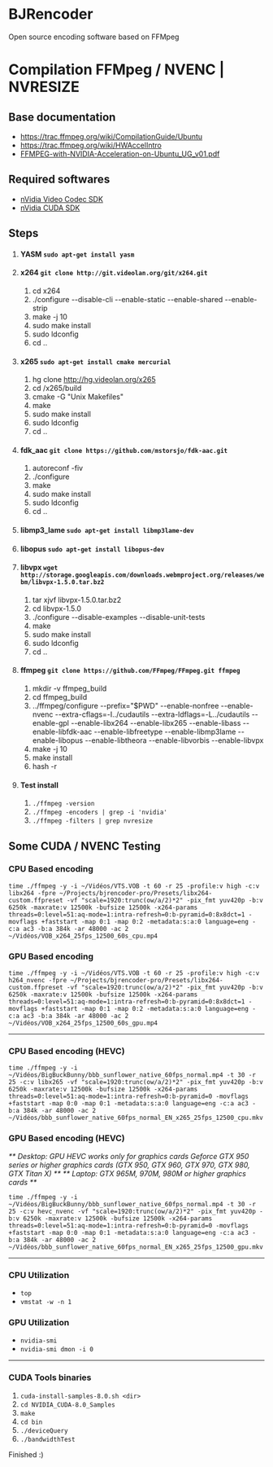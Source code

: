 # BJRencoder
Open source encoding software based on FFMpeg

# Compilation FFMpeg / NVENC | NVRESIZE

## Base documentation
* <https://trac.ffmpeg.org/wiki/CompilationGuide/Ubuntu>
* <https://trac.ffmpeg.org/wiki/HWAccelIntro>
* [FFMPEG-with-NVIDIA-Acceleration-on-Ubuntu_UG_v01.pdf](http://developer.download.nvidia.com/compute/redist/ffmpeg/1511-patch/FFMPEG-with-NVIDIA-Acceleration-on-Ubuntu_UG_v01.pdf)

## Required softwares
* [nVidia Video Codec SDK](https://developer.nvidia.com/nvidia-video-codec-sdk)
* [nVidia CUDA SDK](https://developer.nvidia.com/cuda-downloads)

## Steps

1. #### YASM `sudo apt-get install yasm`

2. #### x264 `git clone http://git.videolan.org/git/x264.git`
	1. cd x264
	2. ./configure --disable-cli --enable-static --enable-shared --enable-strip
	3. make -j 10
	4. sudo make install
	5. sudo ldconfig
	6. cd ..

3. #### x265 `sudo apt-get install cmake mercurial`
	1. hg clone http://hg.videolan.org/x265
	2. cd /x265/build
	3. cmake -G "Unix Makefiles"
	4. make
	5. sudo make install
	6. sudo ldconfig
	7. cd ..

4. #### fdk_aac `git clone https://github.com/mstorsjo/fdk-aac.git`
	1. autoreconf -fiv
	2. ./configure
	3. make
	4. sudo make install
	5. sudo ldconfig
	6. cd ..

5. #### libmp3_lame `sudo apt-get install libmp3lame-dev`

6. #### libopus `sudo apt-get install libopus-dev`

7. #### libvpx `wget http://storage.googleapis.com/downloads.webmproject.org/releases/webm/libvpx-1.5.0.tar.bz2`
	1. tar xjvf libvpx-1.5.0.tar.bz2
	2. cd libvpx-1.5.0
	3. ./configure --disable-examples --disable-unit-tests
	4. make
	5. sudo make install
	6. sudo ldconfig
	7. cd ..

8. #### ffmpeg `git clone https://github.com/FFmpeg/FFmpeg.git ffmpeg`
	1. mkdir -v ffmpeg_build
	2. cd ffmpeg_build
	3. ../ffmpeg/configure --prefix="$PWD" --enable-nonfree --enable-nvenc --extra-cflags=-I../cudautils --extra-ldflags=-L../cudautils --enable-gpl --enable-libx264 --enable-libx265 --enable-libass --enable-libfdk-aac --enable-libfreetype --enable-libmp3lame --enable-libopus --enable-libtheora --enable-libvorbis --enable-libvpx
	4. make -j 10
	5. make install
	6. hash -r
	
9. #### Test install
	1. `./ffmpeg -version`
	2. `./ffmpeg -encoders | grep -i 'nvidia'`
	3. `./ffmpeg -filters | grep nvresize`

## Some CUDA / NVENC Testing
### CPU Based encoding
	time ./ffmpeg -y -i ~/Vidéos/VTS.VOB -t 60 -r 25 -profile:v high -c:v libx264 -fpre ~/Projects/bjrencoder-pro/Presets/libx264-custom.ffpreset -vf "scale=1920:trunc(ow/a/2)*2" -pix_fmt yuv420p -b:v 6250k -maxrate:v 12500k -bufsize 12500k -x264-params threads=0:level=51:aq-mode=1:intra-refresh=0:b-pyramid=0:8x8dct=1 -movflags +faststart -map 0:1 -map 0:2 -metadata:s:a:0 language=eng -c:a ac3 -b:a 384k -ar 48000 -ac 2 ~/Vidéos/VOB_x264_25fps_12500_60s_cpu.mp4
### GPU Based encoding
	time ./ffmpeg -y -i ~/Vidéos/VTS.VOB -t 60 -r 25 -profile:v high -c:v h264_nvenc -fpre ~/Projects/bjrencoder-pro/Presets/libx264-custom.ffpreset -vf "scale=1920:trunc(ow/a/2)*2" -pix_fmt yuv420p -b:v 6250k -maxrate:v 12500k -bufsize 12500k -x264-params threads=0:level=51:aq-mode=1:intra-refresh=0:b-pyramid=0:8x8dct=1 -movflags +faststart -map 0:1 -map 0:2 -metadata:s:a:0 language=eng -c:a ac3 -b:a 384k -ar 48000 -ac 2 ~/Vidéos/VOB_x264_25fps_12500_60s_gpu.mp4
***
### CPU Based encoding (HEVC)
	time ./ffmpeg -y -i ~/Vidéos/BigBuckBunny/bbb_sunflower_native_60fps_normal.mp4 -t 30 -r 25 -c:v libx265 -vf "scale=1920:trunc(ow/a/2)*2" -pix_fmt yuv420p -b:v 6250k -maxrate:v 12500k -bufsize 12500k -x264-params threads=0:level=51:aq-mode=1:intra-refresh=0:b-pyramid=0 -movflags +faststart -map 0:0 -map 0:1 -metadata:s:a:0 language=eng -c:a ac3 -b:a 384k -ar 48000 -ac 2 ~/Vidéos/bbb_sunflower_native_60fps_normal_EN_x265_25fps_12500_cpu.mkv
### GPU Based encoding (HEVC)
_** Desktop: GPU HEVC works only for graphics cards Geforce GTX 950 series or higher graphics cards (GTX 950, GTX 960, GTX 970, GTX 980, GTX Titan X) **_
_** Laptop: GTX 965M, 970M, 980M or higher graphics cards **_

	time ./ffmpeg -y -i ~/Vidéos/BigBuckBunny/bbb_sunflower_native_60fps_normal.mp4 -t 30 -r 25 -c:v hevc_nvenc -vf "scale=1920:trunc(ow/a/2)*2" -pix_fmt yuv420p -b:v 6250k -maxrate:v 12500k -bufsize 12500k -x264-params threads=0:level=51:aq-mode=1:intra-refresh=0:b-pyramid=0 -movflags +faststart -map 0:0 -map 0:1 -metadata:s:a:0 language=eng -c:a ac3 -b:a 384k -ar 48000 -ac 2 ~/Vidéos/bbb_sunflower_native_60fps_normal_EN_x265_25fps_12500_gpu.mkv
***
### CPU Utilization
* `top`
* `vmstat -w -n 1`

### GPU Utilization
* `nvidia-smi`
* `nvidia-smi dmon -i 0`
***
### CUDA Tools binaries
1. `cuda-install-samples-8.0.sh <dir>`
2. `cd NVIDIA_CUDA-8.0_Samples`
3. `make`
4. `cd bin`
5. `./deviceQuery`
6. `./bandwidthTest`

Finished :)

